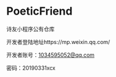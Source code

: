 # PoeticFriend
诗友小程序公有仓库

开发者登陆地址https://mp.weixin.qq.com/

开发者账号：1034595052@qq.com

密码：20190331xcx
